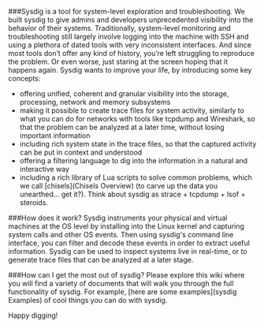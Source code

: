 ###Sysdig is a tool for system-level exploration and troubleshooting.
We built sysdig to give admins and developers unprecedented visibility into the behavior of their systems. Traditionally, system-level monitoring and troubleshooting still largely involve logging into the
machine with SSH and using a plethora of dated tools with very inconsistent interfaces. And
since most tools don’t offer any kind of history, you’re left struggling to reproduce the problem.
Or even worse, just staring at the screen hoping that it happens again. Sysdig wants to improve your life, by introducing some key concepts:

* offering unified, coherent and granular visibility into the storage, processing, network and memory subsystems 
* making it possible to create trace files for system activity, similarly to what you can do for networks with tools like tcpdump and Wireshark, so that the problem can be analyzed at a later time, without losing important information
* including rich system state in the trace files, so that the captured activity can be put in context and understood
* offering a filtering language to dig into the information in a natural and interactive way
* including a rich library of Lua scripts to solve common problems, which we call [chisels](Chisels Overview) (to carve up the data you unearthed... get it?).
Think about sysdig as strace + tcpdump + lsof + steroids.

###How does it work?
Sysdig instruments your physical and virtual machines at the OS level by installing into the Linux kernel and capturing system calls and other OS events. Then using sysdig's command line interface, you can filter and decode these events in order to extract useful information. Sysdig can be used to inspect systems live in real-time, or to generate trace files that can be analyzed at a later stage.

###How can I get the most out of sysdig?
Please explore this wiki where you will find a variety of documents that will walk you through the full functionality of sysdig. For example, [here are some examples](sysdig Examples) of cool things you can do with sysdig.

Happy digging!
